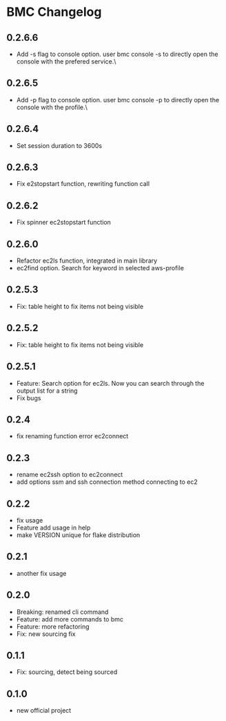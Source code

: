 # BMC Changelog

## 0.2.6.6
- Add -s flag to console option. user bmc console -s <service-name> to directly open the console with the prefered service.\

## 0.2.6.5
- Add -p flag to console option. user bmc console -p <profile-name> to directly open the console with the profile.\

## 0.2.6.4
- Set session duration to 3600s

## 0.2.6.3
- Fix e2stopstart function, rewriting function call

## 0.2.6.2
- Fix spinner ec2stopstart function

## 0.2.6.0
- Refactor ec2ls function, integrated in main library
- ec2find option. Search for keyword in selected aws-profile

## 0.2.5.3
- Fix: table height to fix items not being visible

## 0.2.5.2
- Fix: table height to fix items not being visible

## 0.2.5.1
- Feature: Search option for ec2ls. Now you can search through the output list for a string
- Fix bugs

## 0.2.4
- fix renaming function error ec2connect

## 0.2.3
- rename ec2ssh option to ec2connect
- add options ssm and ssh connection method connecting to ec2

## 0.2.2
- fix usage
- Feature add usage in help
- make VERSION unique for flake distribution

## 0.2.1
- another fix usage

## 0.2.0
- Breaking: renamed cli command
- Feature: add more commands to bmc
- Feature: more refactoring
- Fix: new sourcing fix

## 0.1.1
- Fix: sourcing, detect being sourced 

## 0.1.0

- new official project
